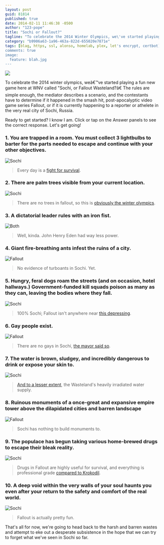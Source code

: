 ```yaml
---
layout: post
guid: 81814
published: true
date: 2014-02-11 11:46:38 -0500
author: "123-pope"
title: "Sochi or Fallout?"
tagline: "To celebrate the 2014 Winter Olympics, we\'ve started playing a fun new game called \"Sochi, or Fallout Wasteland?\" The rules are simple, for each scenario, contestants determine if it happened in the post-apocalyptic video game series Fallout, or if it is currently happening in the very real city of Sochi, Russia."
category: "b9906a63-1a96-463a-822d-655020e7871e"
tags: [blag, https, ssl, alonso, homelab, plex, let's encrypt, certbot]
comments: true
image:
  feature: blah.jpg
---
```


![](/assets/img/lol/sochiorfallout_headline.png)

To celebrate the 2014 winter olympics, weâ€™ve started playing a fun new game here at WNV called "Sochi, or Fallout Wasteland?â€ The rules are simple enough, the mediator describes a scenario, and the contestants have to determine if it happened in the smash hit, post-apocalyptic video game series Fallout, or if it is currently happening to a reporter or athelete in the very real city of Sochi, Russia.

Ready to get started? I know I am. Click or tap on the Answer panels to see the correct response. Let's get going!

### 1\. You are trapped in a room. You must collect 3 lightbulbs to barter for the parts needed to escape and continue with your other objectives.

![Sochi](/assets/img/lol/sochiorfallout1_lightbulbs.png)  

> Every day is a [fight for survival](https://twitter.com/DanWetzel/status/430829086022569984).

### 2\. There are palm trees visible from your current location.

![Sochi](/assets/img/lol/sochiorfallout2_palmtrees.png)  

> There are no trees in fallout, so this is [obviously the winter olympics](http://www.stuff.co.nz/travel/destinations/europe/9666441/The-lowdown-on-the-upcoming-Olympic-venue).

### 3\. A dictatorial leader rules with an iron fist.

![Both](/assets/img/lol/sochiorfallout3_ironfist.png)  

> Well, kinda. John Henry Eden had way less power.

### 4\. Giant fire-breathing ants infest the ruins of a city.

![Fallout](/assets/img/lol/sochiorfallout4_fireants.png)  

> No evidence of turboants in Sochi. Yet.

### 5\. Hungry, feral dogs roam the streets (and on occasion, hotel hallways.) Government-funded kill squads poison as many as they can, leaving the bodies where they fall.

![Sochi](/assets/img/lol/sochiorfallout5_dogs.png)  

> 100% Sochi; Fallout isn't anywhere near [this depressing](http://www.nydailynews.com/sports/olympics/sochi-plans-mass-killing-stray-dogs-olympics-article-1.1600417).

### 6\. Gay people exist.

![Fallout](/assets/img/lol/sochiorfallout6_gay.png)  

> There are no gays in Sochi, [the mayor said so](http://www.bbc.co.uk/news/uk-25675957).

### 7\. The water is brown, sludgey, and incredibly dangerous to drink or expose your skin to.

![Sochi](/assets/img/lol/sochiorfallout7_water.png)  

> [And to a lesser extent](https://twitter.com/StacyStClair/statuses/430536725341798402), the Wasteland's heavily irradiated water supply.

### 8\. Ruinous monuments of a once-great and expansive empire tower above the dilapidated cities and barren landscape

![Fallout](/assets/img/lol/sochiorfallout8_monuments.png)  

> Sochi has nothing to build monuments to.

### 9\. The populace has begun taking various home-brewed drugs to escape their bleak reality.

![Sochi](/assets/img/lol/sochiorfallout9_drugs.png)  

> Drugs in Fallout are highly useful for survival, and everything is professional grade [compared to Krokodil](http://io9.com/5859291/krokodil-russias-designer-drug-that-will-eat-your-flesh).

### 10\. A deep void within the very walls of your soul haunts you even after your return to the safety and comfort of the real world.

![Sochi](/assets/img/lol/sochiorfallout10_despair.png)  

> Fallout is actually pretty fun.

That's all for now, we're going to head back to the harsh and barren wastes and attempt to eke out a desperate subsistence in the hope that we can try to forget what we've seen in Sochi so far.

<script type="text/javascript">$(document).ready(function(){ $('.answerpanel').before('<blockquote class="showanswer"><p><a>Click to show answer</a></p></blockquote>').hide(); $('.showanswer').click(function(eo){ $(this).next('.answerpanel').show(); var theimg = $(this).next('.answerpanel').children('img'); if($('img.headliner').width() == 600){ theimg.height(342); theimg.width(600); }else{ theimg.height(450); theimg.width(800); } $(this).hide(); }); });</script>

<style type="text/css">div.answerpanel{ margin-top: 30px; margin-bottom: 50px; }</style>